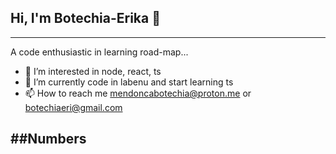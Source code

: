 <head>
<link rel="stylesheet" href="https://cdn.jsdelivr.net/gh/devicons/devicon@v2.15.1/devicon.min.css">
</head>


## Hi, I'm Botechia-Erika 🖖
----
A code enthusiastic in learning road-map...
- 👀 I’m interested in node, react, ts
- 🌱 I’m currently code in labenu and start learning ts
- 📫 How to reach me mendoncabotechia@proton.me or botechiaeri@gmail.com



##Numbers
----
